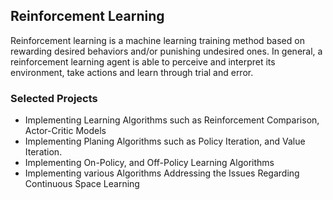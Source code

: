 ## Reinforcement Learning

Reinforcement learning is a machine learning training method based on rewarding desired behaviors and/or punishing undesired ones. In general, a reinforcement learning agent is able to perceive and interpret its environment, take actions and learn through trial and error.

### Selected Projects

- Implementing Learning Algorithms such as Reinforcement Comparison, Actor-Critic Models
- Implementing Planing Algorithms such as Policy Iteration, and Value Iteration.
- Implementing On-Policy, and Off-Policy Learning Algorithms
- Implementing various Algorithms Addressing the Issues Regarding Continuous Space Learning
